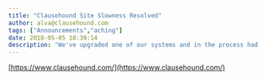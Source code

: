 ```yaml
---
title: "Clausehound Site Slowness Resolved"
author: alva@clausehound.com
tags: ["Announcements","aching"]
date: 2018-05-05 18:39:14
description: "We've upgraded one of our systems and in the process had server-related slowness and other issues. The problem is resolved and our site is running seamlessly at this point."
---
```


[https://www.clausehound.com/](https://www.clausehound.com/)
